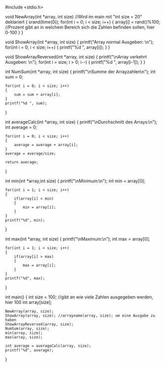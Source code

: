 
#include <stdio.h>

void NewArray(int *array, int size) //Wird im main mit "int size = 20" deklariert
{
    srand(time(0));
    for(int i = 0; i < size; i++)
    {
        array[i] = rand()%100; //Prozent gibt an in welchem Bereich sich die Zahlen befinden sollen, hier 0-100
    }
}

void ShowArray(int *array, int size)
{
    printf("Array normal Ausgeben: \n");
    for(int i = 0; i < size; i++)
    {
        printf("%d ", array[i]);
    }
}

void ShowArrayReversed(int *array, int size)
{
    printf("\nArray verkehrt Ausgeben: \n");
    for(int i = size; i > 0; i--)
    {
        printf("%d ", array[i-1]);
    }
}

int NumSum(int *array, int size)
{
    printf("\nSumme der Arrayzahlen\n");
    int sum = 0;
    
    for(int i = 0; i < size; i++)
    {
        sum = sum + array[i];
    }
    printf("%d ", sum);
}

int averageCalc(int *array, int size)
{
    printf("\nDurchschnitt des Arrays:\n");
    int average = 0;
    
    for(int i = 0; i < size; i++)
    {
        average = average + array[i];
    }
    average = average/size;
    
    return average;
}

int min(int *array,int size)
{
    printf("\nMinimum:\n");
    int min = array[0];
    
    for(int i = 1; i < size; i++)
    {
        if(array[i] < min)
        {
            min = array[i];
        }
    }
    printf("%d", min);
}

int max(int *array, int size)
{
    printf("\nMaximum:\n");
    int max = array[0];
    
    for(int i = 1; i < size; i++)
    {
        if(array[i] > max)
        {
            max = array[i];
        }
    }
    printf("%d", max);
}

int main()
{
    int size = 100; //gibt an wie viele Zahlen ausgegeben werden, hier 100
    int array[size];
    
    NewArray(array, size);
    ShowArray(array, size); //arrayname(array, size); um eine Ausgabe zu haben
    ShowArrayReversed(array, size);
    NumSum(array, size);
    min(array, size);
    max(array, size);
    
    int average = averageCalc(array, size);
    printf("%d", average);
}
